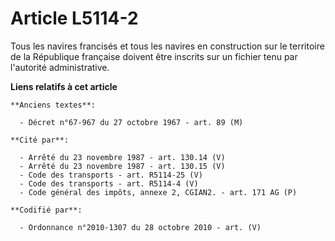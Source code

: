 # Article L5114-2

Tous les navires francisés et tous les navires en construction sur le territoire de la République française doivent être
inscrits sur un fichier tenu par l'autorité administrative.

**Liens relatifs à cet article**

	**Anciens textes**:

	  - Décret n°67-967 du 27 octobre 1967 - art. 89 (M)

	**Cité par**:

	  - Arrêté du 23 novembre 1987 - art. 130.14 (V)
	  - Arrêté du 23 novembre 1987 - art. 130.15 (V)
	  - Code des transports - art. R5114-25 (V)
	  - Code des transports - art. R5114-4 (V)
	  - Code général des impôts, annexe 2, CGIAN2. - art. 171 AG (P)

	**Codifié par**:

	  - Ordonnance n°2010-1307 du 28 octobre 2010 - art. (V)
